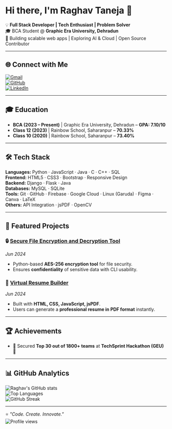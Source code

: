 # Hi there, I'm Raghav Taneja 👋  

💡 **Full Stack Developer | Tech Enthusiast | Problem Solver**  
🎓 BCA Student @ **Graphic Era University, Dehradun**  
🚀 Building scalable web apps | Exploring AI & Cloud | Open Source Contributor  

---

## 🌐 Connect with Me  
[![Gmail](https://img.shields.io/badge/-Gmail-red?style=for-the-badge&logo=gmail&logoColor=white)](mailto:raghavtaneja487@gmail.com)  
[![GitHub](https://img.shields.io/badge/-GitHub-000?style=for-the-badge&logo=github&logoColor=white)](https://github.com/raghavtanejax)  
[![LinkedIn](https://img.shields.io/badge/-LinkedIn-blue?style=for-the-badge&logo=linkedin&logoColor=white)](https://www.linkedin.com/in/raghavtanejax/)  

---

## 🎓 Education
- **BCA (2023 – Present)** | Graphic Era University, Dehradun – **GPA: 7.10/10**  
- **Class 12 (2023)** | Rainbow School, Saharanpur – **70.33%**  
- **Class 10 (2020)** | Rainbow School, Saharanpur – **73.40%**  

---

## 🛠️ Tech Stack  
**Languages:** Python · JavaScript · Java · C · C++ · SQL  
**Frontend:** HTML5 · CSS3 · Bootstrap · Responsive Design  
**Backend:** Django · Flask · Java  
**Databases:** MySQL · SQLite  
**Tools:** Git · GitHub · Firebase · Google Cloud · Linux (Garuda) · Figma · Canva · LaTeX  
**Others:** API Integration · jsPDF · OpenCV  

---

## 🚀 Featured Projects  

### 🔒 [Secure File Encryption and Decryption Tool](https://github.com/raghavtanejax/Secure_File_Encryption_and_decryption_Tool)  
*Jun 2024*  
- Python-based **AES-256 encryption tool** for file security.  
- Ensures **confidentiality** of sensitive data with CLI usability.  

### 📄 [Virtual Resume Builder](https://github.com/raghavtanejax/virtual-resume-builder)  
*Jun 2024*  
- Built with **HTML, CSS, JavaScript, jsPDF**.  
- Users can generate a **professional resume in PDF format** instantly.  

---

## 🏆 Achievements
- 🥇 Secured **Top 30 out of 1800+ teams** at **TechSprint Hackathon (GEU)** 🎉  

---

## 📊 GitHub Analytics  
![Raghav's GitHub stats](https://github-readme-stats.vercel.app/api?username=raghavtanejax&show_icons=true&theme=radical)  
![Top Languages](https://github-readme-stats.vercel.app/api/top-langs/?username=raghavtanejax&layout=compact&theme=radical)  
![GitHub Streak](https://github-readme-streak-stats.herokuapp.com/?user=raghavtanejax&theme=radical)  

---

⭐️ *"Code. Create. Innovate."*  
![Profile views](https://komarev.com/ghpvc/?username=raghavtanejax)  
